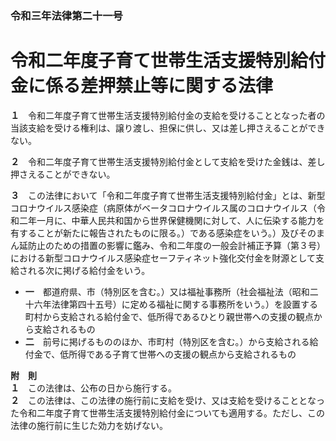 ### 令和三年法律第二十一号  
# 令和二年度子育て世帯生活支援特別給付金に係る差押禁止等に関する法律  
  
**１**　令和二年度子育て世帯生活支援特別給付金の支給を受けることとなった者の当該支給を受ける権利は、譲り渡し、担保に供し、又は差し押さえることができない。  
  
**２**　令和二年度子育て世帯生活支援特別給付金として支給を受けた金銭は、差し押さえることができない。  
  
**３**　この法律において「令和二年度子育て世帯生活支援特別給付金」とは、新型コロナウイルス感染症（病原体がベータコロナウイルス属のコロナウイルス（令和二年一月に、中華人民共和国から世界保健機関に対して、人に伝染する能力を有することが新たに報告されたものに限る。）である感染症をいう。）及びそのまん延防止のための措置の影響に鑑み、令和二年度の一般会計補正予算（第３号）における新型コロナウイルス感染症セーフティネット強化交付金を財源として支給される次に掲げる給付金をいう。  
* **一**　都道府県、市（特別区を含む。）又は福祉事務所（社会福祉法（昭和二十六年法律第四十五号）に定める福祉に関する事務所をいう。）を設置する町村から支給される給付金で、低所得であるひとり親世帯への支援の観点から支給されるもの  
* **二**　前号に掲げるもののほか、市町村（特別区を含む。）から支給される給付金で、低所得である子育て世帯への支援の観点から支給されるもの  
  
**附　則**  
**１**　この法律は、公布の日から施行する。  
**２**　この法律は、この法律の施行前に支給を受け、又は支給を受けることとなった令和二年度子育て世帯生活支援特別給付金についても適用する。ただし、この法律の施行前に生じた効力を妨げない。  
  
